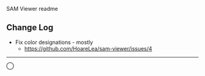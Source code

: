 SAM Viewer readme


## Change Log

* Fix color designations - mostly
    * https://github.com/HoareLea/sam-viewer/issues/4


---

&xcirc;
